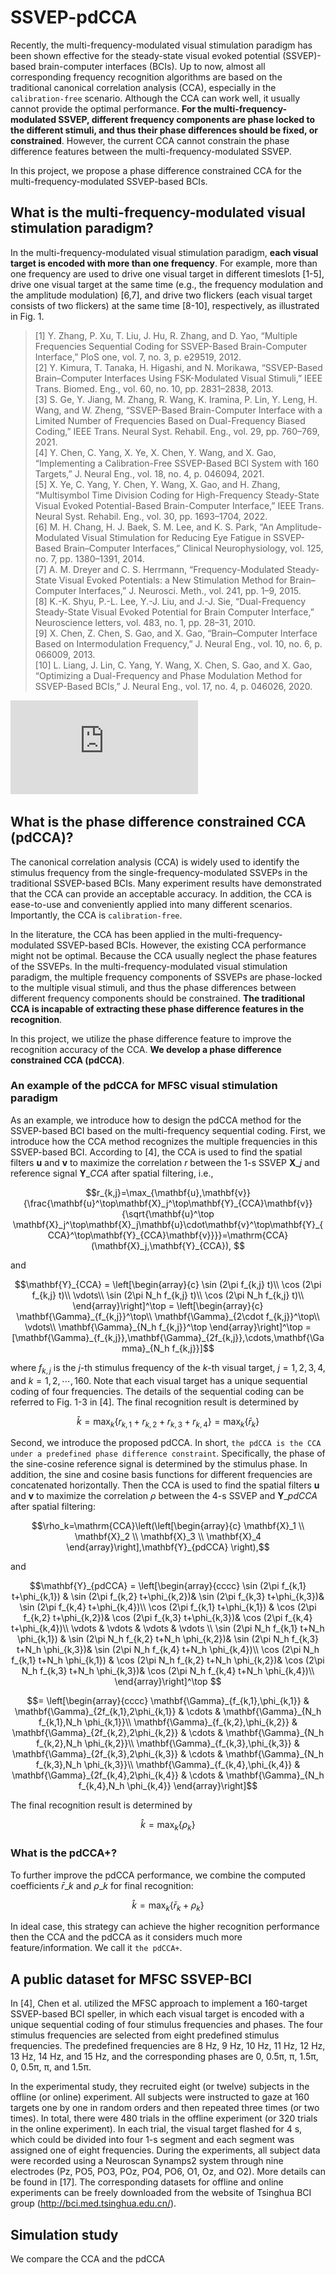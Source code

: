 # SSVEP-pdCCA

Recently, the multi-frequency-modulated visual stimulation paradigm has been shown effective for the steady-state visual evoked potential (SSVEP)-based brain-computer interfaces (BCIs). Up to now, almost all corresponding frequency recognition algorithms are based on the traditional canonical correlation analysis (CCA), especially in the `calibration-free` scenario. Although the CCA can work well, it usually cannot provide the optimal performance. **For the multi-frequency-modulated SSVEP, different frequency components are phase locked to the different stimuli, and thus their phase differences should be fixed, or constrained**. However, the current CCA cannot constrain the phase difference features between the multi-frequency-modulated SSVEP.  

In this project, we propose a phase difference constrained CCA for the multi-frequency-modulated SSVEP-based BCIs.


## What is the multi-frequency-modulated visual stimulation paradigm? 
In the multi-frequency-modulated visual stimulation paradigm, **each visual target is encoded with more than one frequency**. 
For example, more than one frequency are used to drive one visual target in different timeslots [1-5], drive one visual target at the same time (e.g., the frequency modulation and the amplitude modulation) [6,7], and drive two flickers (each visual target consists of two flickers) at the same time [8-10], respectively, as illustrated in Fig. 1.

> [1] Y. Zhang, P. Xu, T. Liu, J. Hu, R. Zhang, and D. Yao, “Multiple Frequencies Sequential Coding for SSVEP-Based Brain-Computer Interface,” PloS one, vol. 7, no. 3, p. e29519, 2012.  
> [2] Y. Kimura, T. Tanaka, H. Higashi, and N. Morikawa, “SSVEP-Based Brain–Computer Interfaces Using FSK-Modulated Visual Stimuli,” IEEE Trans. Biomed. Eng., vol. 60, no. 10, pp. 2831–2838, 2013.  
> [3] S. Ge, Y. Jiang, M. Zhang, R. Wang, K. Iramina, P. Lin, Y. Leng, H. Wang, and W. Zheng, “SSVEP-Based Brain-Computer Interface with a Limited Number of Frequencies Based on Dual-Frequency Biased Coding,” IEEE Trans. Neural Syst. Rehabil. Eng., vol. 29, pp. 760–769, 2021.  
> [4] Y. Chen, C. Yang, X. Ye, X. Chen, Y. Wang, and X. Gao, “Implementing a Calibration-Free SSVEP-Based BCI System with 160 Targets,” J. Neural Eng., vol. 18, no. 4, p. 046094, 2021.  
> [5] X. Ye, C. Yang, Y. Chen, Y. Wang, X. Gao, and H. Zhang, “Multisymbol Time Division Coding for High-Frequency Steady-State Visual Evoked Potential-Based Brain-Computer Interface,” IEEE Trans. Neural Syst. Rehabil. Eng., vol. 30, pp. 1693–1704, 2022.  
> [6] M. H. Chang, H. J. Baek, S. M. Lee, and K. S. Park, “An Amplitude-Modulated Visual Stimulation for Reducing Eye Fatigue in SSVEP-Based Brain–Computer Interfaces,” Clinical Neurophysiology, vol. 125, no. 7, pp. 1380–1391, 2014.  
> [7] A. M. Dreyer and C. S. Herrmann, “Frequency-Modulated Steady-State Visual Evoked Potentials: a New Stimulation Method for Brain–Computer Interfaces,” J. Neurosci. Meth., vol. 241, pp. 1–9, 2015.  
> [8] K.-K. Shyu, P.-L. Lee, Y.-J. Liu, and J.-J. Sie, “Dual-Frequency Steady-State Visual Evoked Potential for Brain Computer Interface,” Neuroscience letters, vol. 483, no. 1, pp. 28–31, 2010.  
> [9] X. Chen, Z. Chen, S. Gao, and X. Gao, “Brain–Computer Interface Based on Intermodulation Frequency,” J. Neural Eng., vol. 10, no. 6, p. 066009, 2013.  
> [10] L. Liang, J. Lin, C. Yang, Y. Wang, X. Chen, S. Gao, and X. Gao, “Optimizing a Dual-Frequency and Phase Modulation Method for SSVEP-Based BCIs,” J. Neural Eng., vol. 17, no. 4, p. 046026, 2020.  

![Result1](https://github.com/edwin465/SSVEP-pdCCA/blob/main/plot_sfm_mfm_vs.pdf)  

## What is the phase difference constrained CCA (pdCCA)?
The canonical correlation analysis (CCA) is widely used to identify the stimulus frequency from the single-frequency-modulated SSVEPs in the traditional SSVEP-based BCIs. Many experiment results have demonstrated that the CCA can provide an acceptable accuracy. In addition, the CCA is ease-to-use and conveniently applied into many different scenarios. Importantly, the CCA is `calibration-free`.

In the literature, the CCA has been applied in the multi-frequency-modulated SSVEP-based BCIs. However, the existing CCA performance might not be optimal. Because the CCA usually neglect the phase features of the SSVEPs. In the multi-frequency-modulated visual stimulation paradigm, the multiple frequency components of SSVEPs are phase-locked to the multiple visual stimuli, and thus the phase differences between different frequency components should be constrained. **The traditional CCA is incapable of extracting these phase difference features in the recognition**.

In this project, we utilize the phase difference feature to improve the recognition accuracy of the CCA. **We develop a phase difference constrained CCA (pdCCA)**.  

### An example of the pdCCA for MFSC visual stimulation paradigm

As an example, we introduce how to design the pdCCA method for the SSVEP-based BCI based on the multi-frequency sequential coding. 
First, we introduce how the CCA method recognizes the multiple frequencies in this SSVEP-based BCI. According to [4], the CCA is used to find the spatial filters $\mathbf{u}$ and $\mathbf{v}$ to maximize the correlation $r$ between the 1-s SSVEP $\mathbf{X}\_j$ and reference signal $\mathbf{Y}\_{CCA}$ after spatial filtering, i.e.,  

```math
r_{k,j}=\max_{\mathbf{u},\mathbf{v}}{\frac{\mathbf{u}^\top\mathbf{X}_j^\top\mathbf{Y}_{CCA}\mathbf{v}}{\sqrt{\mathbf{u}^\top \mathbf{X}_j^\top\mathbf{X}_j\mathbf{u}\cdot\mathbf{v}^\top\mathbf{Y}_{CCA}^\top\mathbf{Y}_{CCA}\mathbf{v}}}}=\mathrm{CCA}(\mathbf{X}_j,\mathbf{Y}_{CCA}), 
```  

and  

```math
\mathbf{Y}_{CCA} = \left[\begin{array}{c}
    \sin (2\pi f_{k,j} t)\\
    \cos (2\pi f_{k,j} t)\\
    \vdots\\
    \sin (2\pi N_h f_{k,j} t)\\
    \cos (2\pi N_h f_{k,j} t)\\    
	\end{array}\right]^\top = \left[\begin{array}{c}
    \mathbf{\Gamma}_{f_{k,j}}^\top\\
    \mathbf{\Gamma}_{2\cdot f_{k,j}}^\top\\
    \vdots\\
    \mathbf{\Gamma}_{N_h f_{k,j}}^\top
	\end{array}\right]^\top = [\mathbf{\Gamma}_{f_{k,j}},\mathbf{\Gamma}_{2f_{k,j}},\cdots,\mathbf{\Gamma}_{N_h f_{k,j}}]
```

where $f_{k,j}$ is the $j$-th stimulus frequency of the $k$-th visual target, $j=1,2,3,4$, and $k=1,2,\cdots,160$. Note that each visual target has a unique sequential coding of four frequencies. The details of the sequential coding can be referred to Fig. 1-3 in [4]. The final recognition result is determined by

```math
\hat{k} =\max_{k}{\{r_{k,1}+r_{k,2}+r_{k,3}+r_{k,4}\}} =\max_{k}{\{\bar{r}_{k}\}} 
```

Second, we introduce the proposed pdCCA. In short, `the pdCCA is the CCA under a predefined phase difference constraint`. Specifically, the phase of the sine-cosine reference signal is determined by the stimulus phase. In addition, the sine and cosine basis functions for different frequencies are concatenated horizontally. Then the CCA is used to find the spatial filters $\mathbf{u}$ and $\mathbf{v}$ to maximize the correlation $\rho$ between the 4-s SSVEP and $\mathbf{Y}\_{pdCCA}$ after spatial filtering:   
   
  
```math
\rho_k=\mathrm{CCA}\left(\left[\begin{array}{c}
   \mathbf{X}_1 \\
   \mathbf{X}_2 \\
   \mathbf{X}_3 \\
   \mathbf{X}_4 \end{array}\right],\mathbf{Y}_{pdCCA} \right),
```  

and  

```math
\mathbf{Y}_{pdCCA} = \left[\begin{array}{cccc}
    \sin (2\pi f_{k,1} t+\phi_{k,1}) & \sin (2\pi f_{k,2} t+\phi_{k,2})& \sin (2\pi f_{k,3} t+\phi_{k,3})& \sin (2\pi f_{k,4} t+\phi_{k,4})\\
    \cos (2\pi f_{k,1} t+\phi_{k,1}) & \cos (2\pi f_{k,2} t+\phi_{k,2})& \cos (2\pi f_{k,3} t+\phi_{k,3})& \cos (2\pi f_{k,4} t+\phi_{k,4})\\
    \vdots & \vdots & \vdots & \vdots \\ 
    \sin (2\pi N_h f_{k,1} t+N_h \phi_{k,1}) & \sin (2\pi N_h f_{k,2} t+N_h \phi_{k,2})& \sin (2\pi N_h f_{k,3} t+N_h \phi_{k,3})& \sin (2\pi N_h f_{k,4} t+N_h \phi_{k,4})\\
    \cos (2\pi N_h f_{k,1} t+N_h \phi_{k,1}) & \cos (2\pi N_h f_{k,2} t+N_h \phi_{k,2})& \cos (2\pi N_h f_{k,3} t+N_h \phi_{k,3})& \cos (2\pi N_h f_{k,4} t+N_h \phi_{k,4})\\   
	\end{array}\right]^\top 
```	

```math	
= \left[\begin{array}{cccc}
    \mathbf{\Gamma}_{f_{k,1},\phi_{k,1}} & \mathbf{\Gamma}_{2f_{k,1},2\phi_{k,1}} & \cdots & \mathbf{\Gamma}_{N_h f_{k,1},N_h \phi_{k,1}}\\
    \mathbf{\Gamma}_{f_{k,2},\phi_{k,2}} & \mathbf{\Gamma}_{2f_{k,2},2\phi_{k,2}} & \cdots & \mathbf{\Gamma}_{N_h f_{k,2},N_h \phi_{k,2}}\\
    \mathbf{\Gamma}_{f_{k,3},\phi_{k,3}} & \mathbf{\Gamma}_{2f_{k,3},2\phi_{k,3}} & \cdots & \mathbf{\Gamma}_{N_h f_{k,3},N_h \phi_{k,3}}\\
    \mathbf{\Gamma}_{f_{k,4},\phi_{k,4}} & \mathbf{\Gamma}_{2f_{k,4},2\phi_{k,4}} & \cdots & \mathbf{\Gamma}_{N_h f_{k,4},N_h \phi_{k,4}}
    \end{array}\right]
```

The final recognition result is determined by

```math
\hat{k} =\max_{k}{\{\rho_k\}} 
```
  
### What is the pdCCA+?  
To further improve the pdCCA performance, we combine the computed coefficients $\bar{r}\_k$ and $\rho\_k$ for final recognition:

```math
\hat{k} =\max_{k}{\{\bar{r}_k + \rho_k\}} 
```

In ideal case, this strategy can achieve the higher recognition performance then the CCA and the pdCCA as it considers much more feature/information. We call it `the pdCCA+`.

## A public dataset for MFSC SSVEP-BCI
In [4], Chen et al. utilized the MFSC approach to implement a 160-target SSVEP-based BCI speller, in which each visual target is encoded with a unique sequential coding of four stimulus frequencies and phases. The four stimulus frequencies are selected from eight predefined stimulus frequencies. The predefined frequencies are 8 Hz, 9 Hz, 10 Hz, 11 Hz, 12 Hz, 13 Hz, 14 Hz, and 15 Hz, and the corresponding phases are 0, 0.5π, π, 1.5π, 0, 0.5π, π, and 1.5π.  

In the experimental study, they recruited eight (or twelve) subjects in the offline (or online) experiment. All subjects were instructed to gaze at 160 targets one by one in random orders and then repeated three times (or two times). In total, there were 480 trials in the offline experiment (or 320 trials in the
online experiment). In each trial, the visual target flashed for
4 s, which could be divided into four 1-s segment and each
segment was assigned one of eight frequencies. During the
experiments, all subject data were recorded using a Neuroscan
Synamps2 system through nine electrodes (Pz, PO5, PO3,
POz, PO4, PO6, O1, Oz, and O2). More details can be found
in [17]. The corresponding datasets for offline and online
experiments can be freely downloaded from the website of
Tsinghua BCI group (http://bci.med.tsinghua.edu.cn/).  

## Simulation study
We compare the CCA and the pdCCA  



